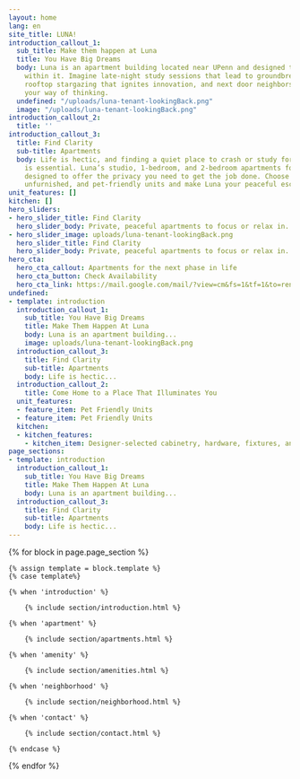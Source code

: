 ```yaml
---
layout: home
lang: en
site_title: LUNA!
introduction_callout_1:
  sub_title: Make them happen at Luna
  title: You Have Big Dreams
  body: Luna is an apartment building located near UPenn and designed to inspire those
    within it. Imagine late-night study sessions that lead to groundbreaking discoveries,
    rooftop stargazing that ignites innovation, and next door neighbors who challenge
    your way of thinking.
  undefined: "/uploads/luna-tenant-lookingBack.png"
  image: "/uploads/luna-tenant-lookingBack.png"
introduction_callout_2:
  title: ''
introduction_callout_3:
  title: Find Clarity
  sub-title: Apartments
  body: Life is hectic, and finding a quiet place to crash or study for a few hours
    is essential. Luna’s studio, 1-bedroom, and 2-bedroom apartments for rent are
    designed to offer the privacy you need to get the job done. Choose from fully-furnished,
    unfurnished, and pet-friendly units and make Luna your peaceful escape.
unit_features: []
kitchen: []
hero_sliders:
- hero_slider_title: Find Clarity
  hero_slider_body: Private, peaceful apartments to focus or relax in.
- hero_slider_image: uploads/luna-tenant-lookingBack.png
  hero_slider_title: Find Clarity
  hero_slider_body: Private, peaceful apartments to focus or relax in.
hero_cta:
  hero_cta_callout: Apartments for the next phase in life
  hero_cta_button: Check Availability
  hero_cta_link: https://mail.google.com/mail/?view=cm&fs=1&tf=1&to=rentals@equinoxmc.com&su=Luna%20on%20Pine%20-%20Website%20Leasing%20Inquiry
undefined:
- template: introduction
  introduction_callout_1:
    sub_title: You Have Big Dreams
    title: Make Them Happen At Luna
    body: Luna is an apartment building...
    image: uploads/luna-tenant-lookingBack.png
  introduction_callout_3:
    title: Find Clarity
    sub-title: Apartments
    body: Life is hectic...
  introduction_callout_2:
    title: Come Home to a Place That Illuminates You
  unit_features:
  - feature_item: Pet Friendly Units
  - feature_item: Pet Friendly Units
  kitchen:
  - kitchen_features:
    - kitchen_item: Designer-selected cabinetry, hardware, fixtures, and finishes
page_sections:
- template: introduction
  introduction_callout_1:
    sub_title: You Have Big Dreams
    title: Make Them Happen At Luna
    body: Luna is an apartment building...
  introduction_callout_3:
    title: Find Clarity
    sub-title: Apartments
    body: Life is hectic...
---
```


{% for block in page.page_section %}

    {% assign template = block.template %}
    {% case template%}
    
    {% when 'introduction' %}

        {% include section/introduction.html %}

    {% when 'apartment' %}

        {% include section/apartments.html %}

    {% when 'amenity' %}

        {% include section/amenities.html %}

    {% when 'neighborhood' %}

        {% include section/neighborhood.html %}

    {% when 'contact' %}

        {% include section/contact.html %}

    {% endcase %}
{% endfor %}